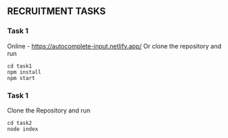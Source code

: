 ## RECRUITMENT TASKS

### Task 1
Online - https://autocomplete-input.netlify.app/
Or clone the repository and run
```
cd task1
npm install
npm start
```

### Task 1

Clone the Repository and run

```
cd task2
node index
```
